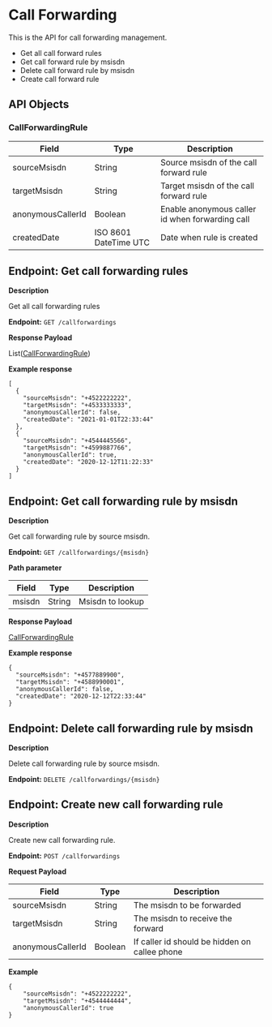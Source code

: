 # Call Forwarding
This is the API for call forwarding management.

* Get all call forward rules
* Get call forward rule by msisdn
* Delete call forward rule by msisdn
* Create call forward rule

## API Objects

### CallForwardingRule
| Field             | Type                  | Description                                     |
|-------------------|-----------------------|-------------------------------------------------|
| sourceMsisdn      | String                | Source msisdn of the call forward rule          |
| targetMsisdn      | String                | Target msisdn of the call forward rule          |
| anonymousCallerId | Boolean               | Enable anonymous caller id when forwarding call |
| createdDate       | ISO 8601 DateTime UTC | Date when rule is created                       |

## Endpoint: Get call forwarding rules

**Description**

Get all call forwarding rules

**Endpoint:** `GET /callforwardings`

**Response Payload**

List([CallForwardingRule](../call-forwarding/#callforwardingrule))

**Example response**

```
[
  {
    "sourceMsisdn": "+4522222222",
    "targetMsisdn": "+4533333333",
    "anonymousCallerId": false,
    "createdDate": "2021-01-01T22:33:44"
  },
  {
    "sourceMsisdn": "+4544445566",
    "targetMsisdn": "+4599887766",
    "anonymousCallerId": true,
    "createdDate": "2020-12-12T11:22:33"
  }
]
```

## Endpoint: Get call forwarding rule by msisdn

**Description**

Get call forwarding rule by source msisdn.

**Endpoint:** `GET /callforwardings/{msisdn}`

**Path parameter**

| Field  | Type   | Description      |
|--------|--------|------------------|
| msisdn | String | Msisdn to lookup |

**Response Payload**

[CallForwardingRule](../call-forwarding/#callforwardingrule)

**Example response**

```
{
  "sourceMsisdn": "+4577889900",
  "targetMsisdn": "+4588990001",
  "anonymousCallerId": false,
  "createdDate": "2020-12-12T22:33:44"
}
```

## Endpoint: Delete call forwarding rule by msisdn

**Description**

Delete call forwarding rule by source msisdn.

**Endpoint:** `DELETE /callforwardings/{msisdn}`

## Endpoint: Create new call forwarding rule

**Description**

Create new call forwarding rule.

**Endpoint:** `POST /callforwardings`

**Request Payload**

| Field             | Type    | Description                                   |
|-------------------|---------|-----------------------------------------------|
| sourceMsisdn      | String  | The msisdn to be forwarded                    |
| targetMsisdn      | String  | The msisdn to receive the forward             |
| anonymousCallerId | Boolean | If caller id should be hidden on callee phone |

**Example**

```
{
    "sourceMsisdn": "+4522222222",
    "targetMsisdn": "+4544444444",
    "anonymousCallerId": true
}
```
